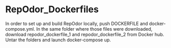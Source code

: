 # RepOdor_Dockerfiles

In order to set up and build RepOdor locally, push DOCKERFILE and docker-compose.yml.
In the same folder where those files were downloaded, download repodor_dockerfile_1 and repodor_dockerfile_2 from Docker hub.
Untar the folders and launch docker-compose up.
